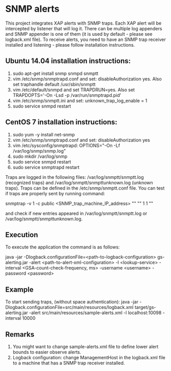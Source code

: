 SNMP alerts
===========

This project integrates XAP alerts with SNMP traps. Each XAP alert will be intercepted by listener that will log it. There can be multiple log appenders and SNMP appender is one of them (it is used by default - please see logback.xml file). To receive alerts, you need to have an SNMP trap receiver installed and listening - please follow installation instructions.

## Ubuntu 14.04 installation instructions:

1. sudo apt-get install snmp snmpd snmptt
2. vim /etc/snmp/snmptrapd.conf and set:
disableAuthorization yes.
Also set
traphandle default /usr/sbin/snmptt
3. vim /etc/default/snmpd and set
TRAPDRUN=yes.
Also set
TRAPDOPTS='-On -Lsd -p /var/run/snmptrapd.pid'
4. vim /etc/snmp/snmptt.ini and set:
unknown\_trap\_log\_enable = 1
5. sudo service snmpd restart

## CentOS 7 installation instructions:
1. sudo yum -y install net-snmp
2. vim /etc/snmp/snmptrapd.conf and set: disableAuthorization yes
3. vim /etc/sysconfig/snmptrapd: OPTIONS="-On -Lf /var/log/snmp/snmp.log"
4. sudo mkdir /var/log/snmp
5. sudo service snmpd restart
6. sudo service snmptrapd restart

Traps are logged in the following files: /var/log/snmptt/snmptt.log (recognized traps) and /var/log/snmptt/snmpttunknown.log (unknown traps).
Traps can be defined in the /etc/snmp/snmptt.conf file.
You can test if traps are properly sent by running command:

snmptrap -v 1 -c public \<SNMP_trap_machine_IP_address\> "" "" 1 1  ""

and check if new entries appeared in /var/log/snmptt/snmptt.log or /var/log/snmptt/snmpttunknown.log.

## Execution

To execute the application the command is as follows:

java -jar -Dlogback.configurationFile=\<path-to-logback-configuration\> gs-alerting.jar -alert \<path-to-alert-xml-configuration\> -l \<lookup-service\>  -interval \<GSA-count-check-frequency, ms\> -username \<username\> -password \<password\>

## Example

To start sending traps, (without space authentication):
java -jar -Dlogback.configurationFile=src/main/resources/logback.xml target/gs-alerting.jar -alert src/main/resources/sample-alerts.xml  -l localhost:10098 -interval 10000

## Remarks

1. You might want to change sample-alerts.xml file to define lower alert bounds to easier observe alerts.
2. Logback configuration: change ManagementHost in the logback.xml file to a machine that has a SNMP trap receiver installed.
